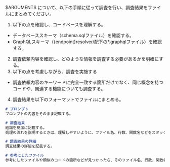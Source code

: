 $ARGUMENTS について、以下の手順に従って調査を行い、調査結果をファイルにまとめてください。

1. 以下の点を確認し、コードベースを理解する。
  - データベーススキーマ（schema.sqlファイル）を確認する。
  - GraphQLスキーマ（{endpoint}resolver/配下の*.graphqlファイル）を確認する。
2. 調査依頼内容を確認し、どのような情報を調査する必要があるかを明確にする。
3. 以下の点を考慮しながら、調査を実施する
  - 調査依頼内容のキーワードに完全一致する箇所だけでなく、同じ概念を持つコードや、関連する機能についても調査する。
4. 調査結果を以下のフォーマットでファイルにまとめる。
  ```markdown
  # プロンプト
  プロンプトの内容をそのまま記載する。

  # 調査結果
  結論を簡潔に記載する。
  処理の流れを説明するときは、理解しやすいように、ファイル名、行数、関数名などをスタックトレースのように記載する。

  # 調査結果の詳細
  調査結果の詳細を記載する。

  # 参考にしたファイル
  参考にしたファイルや類似のコードの箇所などが見つかったら、そのファイル名、行数、関数名などを記載する。
  ```
